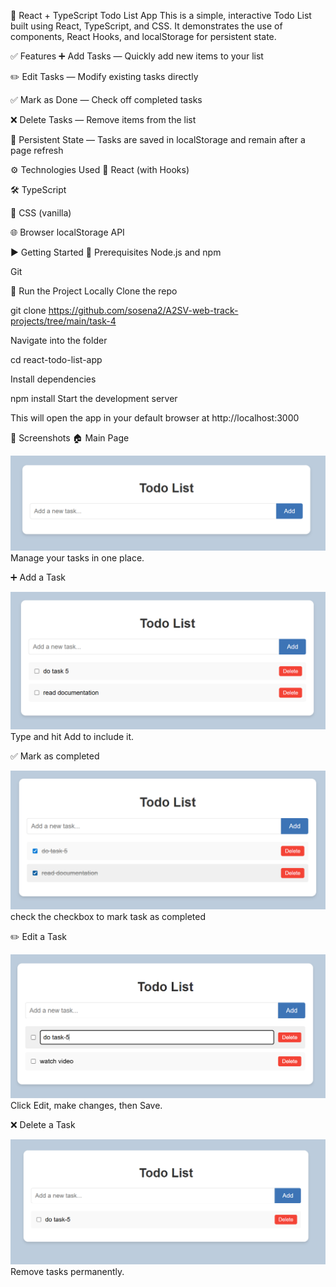 📝 React + TypeScript Todo List App
This is a simple, interactive Todo List built using React, TypeScript, and CSS. It demonstrates the use of components, React Hooks, and localStorage for persistent state.

✅ Features
➕ Add Tasks — Quickly add new items to your list

✏️ Edit Tasks — Modify existing tasks directly

✅ Mark as Done — Check off completed tasks

❌ Delete Tasks — Remove items from the list

💾 Persistent State — Tasks are saved in localStorage and remain after a page refresh

⚙️ Technologies Used
🧠 React (with Hooks)

🛠️ TypeScript

🎨 CSS (vanilla)

🌐 Browser localStorage API

▶️ Getting Started
🧩 Prerequisites
Node.js and npm

Git

🚀 Run the Project Locally
Clone the repo

git clone https://github.com/sosena2/A2SV-web-track-projects/tree/main/task-4

Navigate into the folder

cd react-todo-list-app

Install dependencies

npm install
Start the development server

This will open the app in your default browser at http://localhost:3000

📸 Screenshots
🏠 Main Page

![](public/screenshots/main.png)
Manage your tasks in one place.

➕ Add a Task

![](public/screenshots/Add.png)
Type and hit Add to include it.

✅ Mark as completed

![](public/screenshots/completed.png)
check the checkbox to mark task as completed

✏️ Edit a Task

![](public/screenshots/edit.png)
Click Edit, make changes, then Save.

❌ Delete a Task

![](public/screenshots/delete.png)
Remove tasks permanently.
